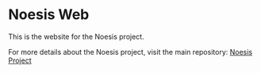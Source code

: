 # Noesis Web

This is the website for the Noesis project.

For more details about the Noesis project, visit the main repository: [Noesis Project](https://github.com/void-sign/noesis)
